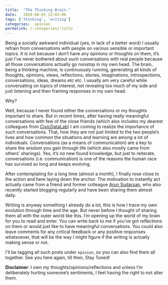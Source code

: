 ```yaml
---
title:  "The Thinking Brain."
date:   2020-08-01 22:03:00
tags: ['thinking', 'writing']
categories:  opinion
permalink: /:categories/:title
---
```


Being a socially awkward individual (yes, in lack of a better word) I usually refrain from conversations with people on various sensible or important topics. It is not because I don’t have any opinions or thoughts on them, it’s just I’ve never bothered about such conversations with real people because all those conversations actually go nonstop in my own head. The brain, being a thinking machine, is continuously running, generating all kinds of thoughts, opinions, views, reflections, stories, imaginations, introspections, conversations, ideas, dreams etc etc. I usually am very careful while conversating on topics of interest, not revealing too much of my side and just listening and then framing responses in my own head. 

Why? 

Well, because I never found either the conversations or my thoughts important to share. But in recent times, after having really meaningful conversations with few of the close friends (which also includes my dearest colleagues from [CivicDataLab](https://www.civicdatalab.in/)) I am coming to realize the importance of such conversations. That, how they are not just limited to the two people’s lives and how common the situations and learning are among a lot of individuals. Conversations (as a means of communication) are a key to share the wisdom you gain through life (which also mostly came from others’ sharings). Yes, it’s no new found knowledge, but just to reiterate, conversations (i.e. communication) is one of the reasons the human race has survived so long and keeps evolving.  

After contemplating for a long time (almost a month), I finally rose close to the action and here laying down the anchor. The motivation to instantly act actually came from a friend and former colleague [Arun Sudarsan](https://arunsudarsan.in/), who also recently started blogging regularly and have been sharing them almost daily. 

Writing is anyway something I already do a lot, this is how I trace my own evolution through time and the age. But never before I thought of sharing them all with the outer world like this. I’m opening up the world of my brain for you to read and enter. You can write back to me if you’ve got reflections on them or would just like to have meaningful conversations. You could also leave comments for any critical feedback or any positive responses whatsoever, that will be the way I might figure if the writing is actually making sense or not. 

I'll be tagging all such posts under `opinion`, so you can also find them all together. See you here again, till then, Stay Tuned!

**Disclaimer**: I own my thoughts/opinions/reflections and unless I’m deliberately hurting someone’s sentiments, I feel having the right to not alter them. 
